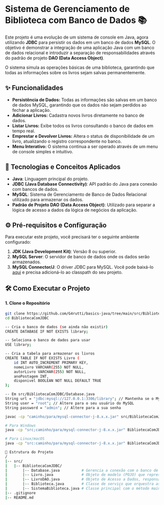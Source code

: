 # Sistema de Gerenciamento de Biblioteca com Banco de Dados 📚

Este projeto é uma evolução de um sistema de console em Java, agora utilizando **JDBC** para persistir os dados em um banco de dados **MySQL**. O objetivo é demonstrar a integração de uma aplicação Java com um banco de dados relacional e introduzir a separação de responsabilidades através do padrão de projeto **DAO (Data Access Object)**.

O sistema simula as operações básicas de uma biblioteca, garantindo que todas as informações sobre os livros sejam salvas permanentemente.

## ✨ Funcionalidades

* **Persistência de Dados:** Todas as informações são salvas em um banco de dados MySQL, garantindo que os dados não sejam perdidos ao fechar a aplicação.
* **Adicionar Livros:** Cadastra novos livros diretamente no banco de dados.
* **Listar Livros:** Exibe todos os livros consultando o banco de dados em tempo real.
* **Emprestar e Devolver Livros:** Altera o status de disponibilidade de um livro, atualizando o registro correspondente no banco.
* **Menu Interativo:** O sistema continua a ser operado através de um menu de console simples e intuitivo.

## 🚀 Tecnologias e Conceitos Aplicados

* **Java**: Linguagem principal do projeto.
* **JDBC (Java Database Connectivity)**: API padrão do Java para conexão com bancos de dados.
* **MySQL**: Sistema de Gerenciamento de Banco de Dados Relacional utilizado para armazenar os dados.
* **Padrão de Projeto DAO (Data Access Object)**: Utilizado para separar a lógica de acesso a dados da lógica de negócios da aplicação.

## ⚙️ Pré-requisitos e Configuração

Para executar este projeto, você precisará ter o seguinte ambiente configurado:

1.  **JDK (Java Development Kit)**: Versão 8 ou superior.
2.  **MySQL Server**: O servidor de banco de dados onde os dados serão armazenados.
3.  **MySQL Connector/J**: O driver JDBC para MySQL. Você pode baixá-lo [aqui](https://dev.mysql.com/downloads/connector/j/) e precisa adicioná-lo ao classpath do seu projeto.

## 🛠️ Como Executar o Projeto

#### 1. Clone o Repositório
```bash
git clone https://github.com/G4rutti/basics-java/tree/main/src/BibliotecaComJDBC
cd BibliotecaComJDBC

-- Cria o banco de dados (se ainda não existir)
CREATE DATABASE IF NOT EXISTS library;

-- Seleciona o banco de dados para usar
USE library;

-- Cria a tabela para armazenar os livros
CREATE TABLE IF NOT EXISTS Livro (
    id INT AUTO_INCREMENT PRIMARY KEY,
    nomeLivro VARCHAR(255) NOT NULL,
    autorLivro VARCHAR(255) NOT NULL,
    anoPostagem INT,
    disponivel BOOLEAN NOT NULL DEFAULT TRUE
);

-- Em src/BibliotecaComJDBC/Database.java
String url = "jdbc:mysql://127.0.0.1:3306/library"; // Mantenha se o MySQL estiver local na porta padrão
String user = "root"; // Altere para o seu usuário do MySQL
String password = "admin"; // Altere para a sua senha

javac -cp "caminho/para/mysql-connector-j-8.x.x.jar" src/BibliotecaComJDBC/*.java

# Para Windows
java -cp "src;caminho/para/mysql-connector-j-8.x.x.jar" BibliotecaComJDBC.SistemaBiblioteca

# Para Linux/macOS
java -cp "src:caminho/para/mysql-connector-j-8.x.x.jar" BibliotecaComJDBC.SistemaBiblioteca

📂 Estrutura do Projeto
/
|-- src/
|   |-- BibliotecaComJDBC/
|       |-- Database.java          # Gerencia a conexão com o banco de dados.
|       |-- Livro.java             # Objeto de modelo (POJO) que representa um livro.
|       |-- LivroDAO.java          # Objeto de Acesso a Dados, responsável por toda a comunicação com a tabela Livro.
|       |-- Biblioteca.java        # Classe de serviço que orquestra as operações.
|       |-- SistemaBiblioteca.java # Classe principal com o método main e o menu interativo.
|-- .gitignore
|-- README.md